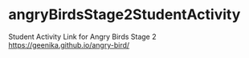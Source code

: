 # angryBirdsStage2StudentActivity
Student Activity Link for Angry Birds Stage 2
 https://geenika.github.io/angry-bird/
